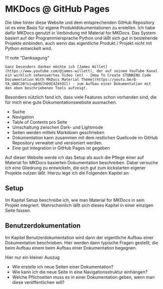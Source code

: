 # MKDocs @ GitHub Pages

Die Idee hinter diese Website und dem entsprechenden GitHub Repository ist es eine Basis für eigene Produktdokumentationen zu erstellen. Ich habe dafür MKDocs genutzt in Verbindung mit Material for MKDocs. Das System basiert auf der Programmiersprache Python und läßt sich gut in bestehende Projekte einbinden, auch wenn das eigentliche Produkt / Projekt nicht mit Python entwickelt wird.

!!! note "Danksagung"

    Ganz besonders danken möchte ich [James Willet](https://www.youtube.com/@james-willett), der auf seinem YouTube Kanal ein wirklich sehenswertes Video (en) - [How To Create STUNNING Code Documentation With MkDocs Material Theme](https://youtu.be/Q-YA_dA8C20?si=q69GlhD9I4Z4S9Il) - zum Aufbau einer Dokumentation mit den eben beschriebenen Tools aufzeigt.

Besonders nützlich fand ich, dass viele Features schon vorhanden sind, die für mich eine gute Dokumentationswebsite ausmachen.

- Suche
- Navigation
- Table of Contents pro Seite
- Umschaltung zwischen Dark- und Lightmode
- Seiten werden mittels Markdown geschrieben
- Dokumentation kann zusammen mit dem restlichen Quellcode im GitHub Repository verwaltet und versioniert werden.
- Eine gut Integration in GitHub Pages ist gegeben

Auf dieser Website werde ich das Setup als auch die Pflege einer auf Material for MKDocs basierten Dokumentation beschreiben. Dabei versuche ich eine Gliedrung zu entwickeln, die sich gut zum kickstarten eigener Projekte nutzen läßt. Hierzu lege ich die Folgenden Kapitel an:


## Setup
Im Kapitel Setup beschreibe ich, wie man Material for MKDocs in sein Projekt integriert.
Wahrscheinlich läßt sich dieses Kapitel in einer einzigen Seite fassen.

## Benutzerdokumentation
Im Kapitel Benutzerdokumentation wird dann der eigentliche Aufbau einer Dokumentation beschrieben. Hier werden dann typische Fragen gestellt, die beim Aufbau einem beim Aufbau einer Dokumentation begegnen.

Hier nur ein kleiner Auszug

- Wie erstelle ich neue Seiten einer Dokumentation?
- Wie kann ich die neue Seite in eine Navigationsstruktur einhängen?
- Welche Pflichseiten muss es in einer Dokumentation geben, wenn man diese veröffentlichen will?
